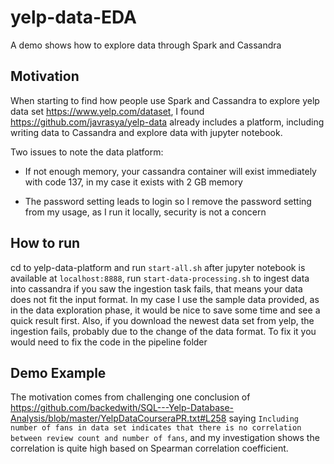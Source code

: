 # yelp-data-EDA
A demo shows how to explore data through Spark and Cassandra

## Motivation
When starting to find how people use Spark and Cassandra to explore yelp data set
https://www.yelp.com/dataset,
I found https://github.com/javrasya/yelp-data already includes a platform, including
writing data to Cassandra and explore data with jupyter notebook.

Two issues to note the data platform:
- If not enough memory, your cassandra container will exist immediately with code 137,
in my case it exists with 2 GB memory

- The password setting leads to login so I remove the password setting from my usage, as I run it locally, security is not a concern

## How to run
cd to yelp-data-platform and run `start-all.sh`
after jupyter notebook is available at `localhost:8888`, run
`start-data-processing.sh` to ingest data into cassandra
if you saw the ingestion task fails, that means your data does not fit the input format.
In my case I use the sample data provided, as in the data exploration phase,
it would be nice to save some time and see a quick result first.
Also, if you download the newest data set from yelp,
the ingestion fails, probably due to the change of the data format.
To fix it you would need to fix the code in the pipeline folder

## Demo Example
The motivation comes from challenging one conclusion of
https://github.com/backedwith/SQL---Yelp-Database-Analysis/blob/master/YelpDataCourseraPR.txt#L258
saying `Including number of fans in data set indicates that there is no correlation between review count and number of fans`, and my investigation shows the correlation is quite high based on Spearman correlation coefficient.
